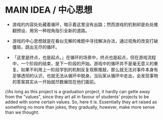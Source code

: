 # MAIN IDEA / 中心思想

- 游戏的内容处处藏着循环，暗示着这里没有出路；然而游戏的机制却是处处推翻预设、用另一种视角指引全新的道路。

- 游戏的中心思想就是在看似无解的难题中寻找解决办法，通过视角的改变打破僵局，跳出无尽的循环。

- 「这里是终点，也是起点。」在循环的场景中，终点也是起点，但在游戏流程中，一个阶段的结束，是下一阶段的开始。游戏中的循环并不是毫无意义的重复。如果不利用上一阶段学到的机制反复观察推敲，那么就无法对事件本身有足够透彻的认识，也就无法从循环中脱身。当玩家从循环中走出，会发现事物的答案其实从一开始就尽数展现在他们面前。




//As long as this project is a graduation project, it hardly can gette away from the "values", since they art all in favour of students' projects to be added with some certain values. So, here it is. Essentially they art raised as something no more than jokes, they gradually, however, make more sense than we thought.